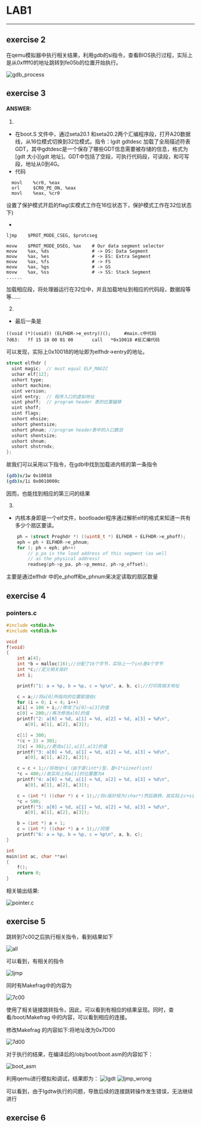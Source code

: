 # LAB1
---
## exercise 2
在qemu模拟器中执行相关结果，利用gdb的si指令，查看BIOS执行过程，实际上是从0xffff0的地址跳转到fe05b的位置开始执行。

![gdb_process](https://github.com/leliyliu/figure_lib/blob/master/jos/lab1/1.png?raw=true)

## exercise 3
#### ANSWER:
1. 
- 在boot.S 文件中，通过seta20.1 和seta20.2两个汇编程序段，打开A20数据线，从16位模式切换到32位模式。指令：lgdt gdtdesc 加载了全局描述符表GDT，其中gdtdesc是一个保存了哪些GDT信息需要被存储的信息，格式为[gdt 大小][gdt 地址]。GDT中包括了空段，可执行代码段，可读段，和可写段，地址从0到4G。
- 代码
``` x86asm
  movl    %cr0, %eax
  orl     $CR0_PE_ON, %eax
  movl    %eax, %cr0
```
设置了保护模式开启的flag(实模式工作在16位状态下，保护模式工作在32位状态下)

- 
```x86asm
ljmp    $PROT_MODE_CSEG, $protcseg

movw    $PROT_MODE_DSEG, %ax    # Our data segment selector
movw    %ax, %ds                # -> DS: Data Segment
movw    %ax, %es                # -> ES: Extra Segment
movw    %ax, %fs                # -> FS
movw    %ax, %gs                # -> GS
movw    %ax, %ss                # -> SS: Stack Segment
......
```
加载相应段，将处理器运行在32位中，并且加载地址到相应的代码段，数据段等等......

2. 
- 最后一条是
```x86asm
((void (*)(void)) (ELFHDR->e_entry))();     #main.c中代码  
7d63:	ff 15 18 00 01 00    	call   *0x10018 #反汇编代码
```
可以发现，实际上0x10018的地址即为elfhdr->entry的地址。
```c
struct elfhdr {
  uint magic;  // must equal ELF_MAGIC
  uchar elf[12];
  ushort type;
  ushort machine;
  uint version;
  uint entry;  // 程序入口的虚拟地址
  uint phoff;  // program header 表的位置偏移
  uint shoff;
  uint flags;
  ushort ehsize;
  ushort phentsize;
  ushort phnum; //program header表中的入口数目
  ushort shentsize;
  ushort shnum;
  ushort shstrndx;
};
```
故我们可以采用以下指令，在gdb中找到加载进内核的第一条指令
```bash
(gdb)x/1w 0x10018
(gdb)x/1i 0x0010000c
```
因而，也能找到相应的第三问的结果

3. 
- 内核本身即是一个elf文件，bootloader程序通过解析elf的格式来知道一共有多少个扇区要读。
```c
	ph = (struct Proghdr *) ((uint8_t *) ELFHDR + ELFHDR->e_phoff);
	eph = ph + ELFHDR->e_phnum;
	for (; ph < eph; ph++)
		// p_pa is the load address of this segment (as well
		// as the physical address)
		readseg(ph->p_pa, ph->p_memsz, ph->p_offset);
```
主要是通过elfhdr 中的e_phoff和e_phnum来决定读取的扇区数量

## exercise 4
### pointers.c
```c
#include <stdio.h>
#include <stdlib.h>

void
f(void)
{
    int a[4];
    int *b = malloc(16);//分配了16个字节，实际上一个int是4个字节
    int *c;//定义相关指针
    int i;

    printf("1: a = %p, b = %p, c = %p\n", a, b, c);//打印其相关地址

    c = a;//将a[0]所指向的位置赋值给c
    for (i = 0; i < 4; i++)
	a[i] = 100 + i;//修改了a[0]~a[3]的值
    c[0] = 200;//再次修改a[0]的值
    printf("2: a[0] = %d, a[1] = %d, a[2] = %d, a[3] = %d\n",
	   a[0], a[1], a[2], a[3]);

    c[1] = 300;
    *(c + 2) = 301;
    3[c] = 302;//更改a[1],a[2],a[3]的值
    printf("3: a[0] = %d, a[1] = %d, a[2] = %d, a[3] = %d\n",
	   a[0], a[1], a[2], a[3]);

    c = c + 1;//将地址+1（由于是(int*)型，是+1*sizeof(int)
    *c = 400;//故实际上将a[1]的位置置为4
    printf("4: a[0] = %d, a[1] = %d, a[2] = %d, a[3] = %d\n",
	   a[0], a[1], a[2], a[3]);

    c = (int *) ((char *) c + 1);//将c指针视为(char*)然后跳转，故实际上c+sizeof(char)*1,故实际位置在a[1]和a[2]之间，修改之后，得到的结果
    *c = 500;
    printf("5: a[0] = %d, a[1] = %d, a[2] = %d, a[3] = %d\n",
	   a[0], a[1], a[2], a[3]);

    b = (int *) a + 1;
    c = (int *) ((char *) a + 1);//同理
    printf("6: a = %p, b = %p, c = %p\n", a, b, c);
}

int
main(int ac, char **av)
{
    f();
    return 0;
}


```
相关输出结果:

![pointer.c](https://github.com/leliyliu/figure_lib/blob/master/jos/lab1/2.png?raw=true)

## exercise 5
跳转到7c00之后执行相关指令，看到结果如下

![all](https://github.com/leliyliu/figure_lib/blob/master/jos/lab1/3.png?raw=true)

可以看到，有相关的指令

![ljmp](https://github.com/leliyliu/figure_lib/blob/master/jos/lab1/4.png?raw=true)

同时有Makefrag中的内容为

![7c00](https://github.com/leliyliu/figure_lib/blob/master/jos/lab1/6.png?raw=true)

使用了相关链接跳转指令，因此，可以看到有相应的结果呈现。同时，查看/boot/Makefrag 中的内容，可以看到相应的连接。

修改Makefrag 的内容如下:将地址改为0x7D00

![7d00](https://github.com/leliyliu/figure_lib/blob/master/jos/lab1/10.png?raw=true)

对于执行的结果，在编译后的/obj/boot/boot.asm的内容如下：

![boot_asm](https://github.com/leliyliu/figure_lib/blob/master/jos/lab1/7.png?raw=true)

利用qemu进行模拟和调试，结果即为：
![lgdt](https://github.com/leliyliu/figure_lib/blob/master/jos/lab1/8.png?raw=true)
![ljmp_wrong](https://github.com/leliyliu/figure_lib/blob/master/jos/lab1/9.png?raw=true)

可以看到，由于lgdtw执行的问题，导致后续的连接跳转操作发生错误，无法继续进行

## exercise 6